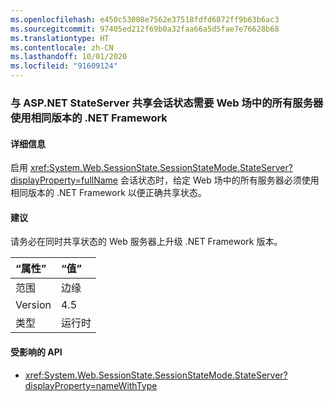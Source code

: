 ```yaml
---
ms.openlocfilehash: e450c53008e7562e37518fdfd6872ff9b63b6ac3
ms.sourcegitcommit: 97405ed212f69b0a32faa66a5d5fae7e76628b68
ms.translationtype: HT
ms.contentlocale: zh-CN
ms.lasthandoff: 10/01/2020
ms.locfileid: "91609124"
---
```

### <a name="sharing-session-state-with-aspnet-stateserver-requires-all-servers-in-the-web-farm-to-use-the-same-net-framework-version"></a>与 ASP.NET StateServer 共享会话状态需要 Web 场中的所有服务器使用相同版本的 .NET Framework

#### <a name="details"></a>详细信息

启用 <xref:System.Web.SessionState.SessionStateMode.StateServer?displayProperty=fullName> 会话状态时，给定 Web 场中的所有服务器必须使用相同版本的 .NET Framework 以便正确共享状态。

#### <a name="suggestion"></a>建议

请务必在同时共享状态的 Web 服务器上升级 .NET Framework 版本。

| “属性”    | “值”       |
|:--------|:------------|
| 范围   |边缘|
|Version|4.5|
|类型|运行时

#### <a name="affected-apis"></a>受影响的 API

- <xref:System.Web.SessionState.SessionStateMode.StateServer?displayProperty=nameWithType>

<!--

#### Affected APIs

- `F:System.Web.SessionState.SessionStateMode.StateServer`

-->
